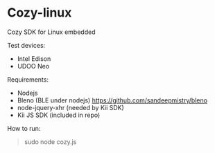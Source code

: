 # Cozy-linux
Cozy SDK for Linux embedded

Test devices:
- Intel Edison
- UDOO Neo

Requirements:
- Nodejs
- Bleno (BLE under nodejs) https://github.com/sandeepmistry/bleno
- node-jquery-xhr (needed by Kii SDK)
- Kii JS SDK (included in repo)

How to run:

> sudo node cozy.js